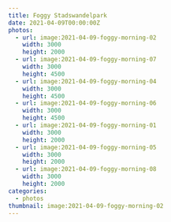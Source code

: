 ```yaml
---
title: Foggy Stadswandelpark
date: 2021-04-09T00:00:00Z
photos:
  - url: image:2021-04-09-foggy-morning-02
    width: 3000
    height: 2000
  - url: image:2021-04-09-foggy-morning-07
    width: 3000
    height: 4500
  - url: image:2021-04-09-foggy-morning-04
    width: 3000
    height: 4500
  - url: image:2021-04-09-foggy-morning-06
    width: 3000
    height: 4500
  - url: image:2021-04-09-foggy-morning-01
    width: 3000
    height: 2000
  - url: image:2021-04-09-foggy-morning-05
    width: 3000
    height: 2000
  - url: image:2021-04-09-foggy-morning-08
    width: 3000
    height: 2000
categories:
  - photos
thumbnail: image:2021-04-09-foggy-morning-02
---
```


<style>
.fg-2021-04-09-foggy-eindhoven {
  grid-template-columns: repeat(6, 1fr);
  grid-template-areas:
    "z z z z z z"
    "a a b b c c"
    "d d d d d d"
    "e e e f f f";
}

.fg-2021-04-09-foggy-eindhoven > *:nth-child(1) { grid-area: z; }
.fg-2021-04-09-foggy-eindhoven > *:nth-child(2) { grid-area: a; }
.fg-2021-04-09-foggy-eindhoven > *:nth-child(3) { grid-area: b; }
.fg-2021-04-09-foggy-eindhoven > *:nth-child(4) { grid-area: c; }
.fg-2021-04-09-foggy-eindhoven > *:nth-child(5) { grid-area: d; }
.fg-2021-04-09-foggy-eindhoven > *:nth-child(6) { grid-area: e; }
.fg-2021-04-09-foggy-eindhoven > *:nth-child(7) { grid-area: f; }
</style>
